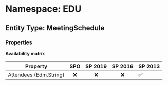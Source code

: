 # Namespace: EDU

## Entity Type: MeetingSchedule

### Properties

**Availability matrix**

Property | SPO | SP 2019 | SP 2016 | SP 2013
----------|:---:|:-------:|:-------:|:-------
Attendees (Edm.String) | ❌ | ❌ | ❌ | ✅

